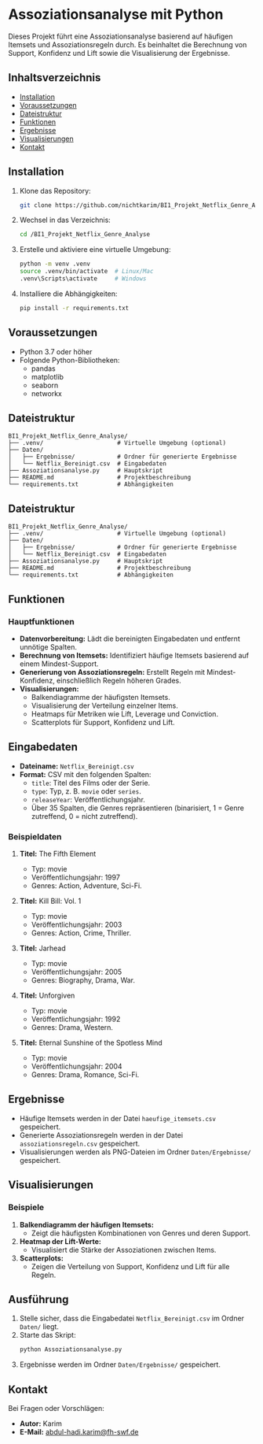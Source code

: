 
# Assoziationsanalyse mit Python

Dieses Projekt führt eine Assoziationsanalyse basierend auf häufigen Itemsets und Assoziationsregeln durch. Es beinhaltet die Berechnung von Support, Konfidenz und Lift sowie die Visualisierung der Ergebnisse.

## Inhaltsverzeichnis
- [Installation](#installation)
- [Voraussetzungen](#voraussetzungen)
- [Dateistruktur](#dateistruktur)
- [Funktionen](#funktionen)
- [Ergebnisse](#ergebnisse)
- [Visualisierungen](#visualisierungen)
- [Kontakt](#kontakt)

## Installation

1. Klone das Repository:
   ```bash
   git clone https://github.com/nichtkarim/BI1_Projekt_Netflix_Genre_Analyse/blob/d2bc9ad1dc587ab1d245758dde559f6589f2c5c1/
   ```
2. Wechsel in das Verzeichnis:
   ```bash
   cd /BI1_Projekt_Netflix_Genre_Analyse
   ```
3. Erstelle und aktiviere eine virtuelle Umgebung:
   ```bash
   python -m venv .venv
   source .venv/bin/activate  # Linux/Mac
   .venv\Scripts\activate     # Windows
   ```
4. Installiere die Abhängigkeiten:
   ```bash
   pip install -r requirements.txt
   ```

## Voraussetzungen

- Python 3.7 oder höher
- Folgende Python-Bibliotheken:
  - pandas
  - matplotlib
  - seaborn
  - networkx

## Dateistruktur

```plaintext
BI1_Projekt_Netflix_Genre_Analyse/
├── .venv/                     # Virtuelle Umgebung (optional)
├── Daten/
│   ├── Ergebnisse/            # Ordner für generierte Ergebnisse
│   └── Netflix_Bereinigt.csv  # Eingabedaten
├── Assoziationsanalyse.py     # Hauptskript
├── README.md                  # Projektbeschreibung
└── requirements.txt           # Abhängigkeiten

```

## Dateistruktur

```plaintext
BI1_Projekt_Netflix_Genre_Analyse/
├── .venv/                     # Virtuelle Umgebung (optional)
├── Daten/
│   ├── Ergebnisse/            # Ordner für generierte Ergebnisse
│   └── Netflix_Bereinigt.csv  # Eingabedaten
├── Assoziationsanalyse.py     # Hauptskript
├── README.md                  # Projektbeschreibung
└── requirements.txt           # Abhängigkeiten
```

## Funktionen

### Hauptfunktionen

- **Datenvorbereitung:** 
  Lädt die bereinigten Eingabedaten und entfernt unnötige Spalten.
- **Berechnung von Itemsets:**
  Identifiziert häufige Itemsets basierend auf einem Mindest-Support.
- **Generierung von Assoziationsregeln:**
  Erstellt Regeln mit Mindest-Konfidenz, einschließlich Regeln höheren Grades.
- **Visualisierungen:**
  - Balkendiagramme der häufigsten Itemsets.
  - Visualisierung der Verteilung einzelner Items.
  - Heatmaps für Metriken wie Lift, Leverage und Conviction.
  - Scatterplots für Support, Konfidenz und Lift.

## Eingabedaten

- **Dateiname:** `Netflix_Bereinigt.csv`
- **Format:** CSV mit den folgenden Spalten:
  - `title`: Titel des Films oder der Serie.
  - `type`: Typ, z. B. `movie` oder `series`.
  - `releaseYear`: Veröffentlichungsjahr.
  - Über 35 Spalten, die Genres repräsentieren (binarisiert, 1 = Genre zutreffend, 0 = nicht zutreffend).

### Beispieldaten
1. **Titel:** The Fifth Element
   - Typ: movie
   - Veröffentlichungsjahr: 1997
   - Genres: Action, Adventure, Sci-Fi.

2. **Titel:** Kill Bill: Vol. 1
   - Typ: movie
   - Veröffentlichungsjahr: 2003
   - Genres: Action, Crime, Thriller.

3. **Titel:** Jarhead
   - Typ: movie
   - Veröffentlichungsjahr: 2005
   - Genres: Biography, Drama, War.

4. **Titel:** Unforgiven
   - Typ: movie
   - Veröffentlichungsjahr: 1992
   - Genres: Drama, Western.

5. **Titel:** Eternal Sunshine of the Spotless Mind
   - Typ: movie
   - Veröffentlichungsjahr: 2004
   - Genres: Drama, Romance, Sci-Fi.

## Ergebnisse

- Häufige Itemsets werden in der Datei `haeufige_itemsets.csv` gespeichert.
- Generierte Assoziationsregeln werden in der Datei `assoziationsregeln.csv` gespeichert.
- Visualisierungen werden als PNG-Dateien im Ordner `Daten/Ergebnisse/` gespeichert.

## Visualisierungen

### Beispiele
1. **Balkendiagramm der häufigen Itemsets:**
   - Zeigt die häufigsten Kombinationen von Genres und deren Support.
2. **Heatmap der Lift-Werte:**
   - Visualisiert die Stärke der Assoziationen zwischen Items.
3. **Scatterplots:**
   - Zeigen die Verteilung von Support, Konfidenz und Lift für alle Regeln.

## Ausführung

1. Stelle sicher, dass die Eingabedatei `Netflix_Bereinigt.csv` im Ordner `Daten/` liegt.
2. Starte das Skript:
   ```bash
   python Assoziationsanalyse.py
   ```
3. Ergebnisse werden im Ordner `Daten/Ergebnisse/` gespeichert.

## Kontakt

Bei Fragen oder Vorschlägen:
- **Autor:** Karim
- **E-Mail:** abdul-hadi.karim@fh-swf.de
